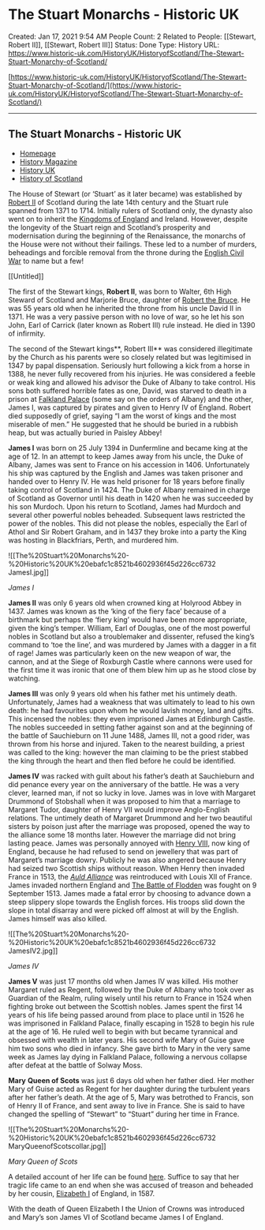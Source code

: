 # The Stuart Monarchs - Historic UK

Created: Jan 17, 2021 9:54 AM
People Count: 2
Related to People: [[Stewart, Robert II]], [[Stewart, Robert III]]
Status: Done
Type: History
URL: https://www.historic-uk.com/HistoryUK/HistoryofScotland/The-Stewart-Stuart-Monarchy-of-Scotland/

[https://www.historic-uk.com/HistoryUK/HistoryofScotland/The-Stewart-Stuart-Monarchy-of-Scotland/](https://www.historic-uk.com/HistoryUK/HistoryofScotland/The-Stewart-Stuart-Monarchy-of-Scotland/)

---

## The Stuart Monarchs - Historic UK

- [Homepage](https://www.historic-uk.com/)
- [History Magazine](https://www.historic-uk.com/HistoryUK)
- [History UK](https://www.historic-uk.com/HistoryUK)
- [History of Scotland](https://www.historic-uk.com/HistoryUK/HistoryofScotland/)

The House of Stewart (or ‘Stuart’ as it later became) was established by [Robert II](https://www.historic-uk.com/HistoryUK/HistoryofScotland/KingsQueens-of-Scotland/) of Scotland during the late 14th century and the Stuart rule spanned from 1371 to 1714. Initially rulers of Scotland only, the dynasty also went on to inherit the [Kingdoms of England](https://www.historic-uk.com/HistoryUK/KingsQueensofBritain/) and Ireland. However, despite the longevity of the Stuart reign and Scotland’s prosperity and modernisation during the beginning of the Renaissance, the monarchs of the House were not without their failings. These led to a number of murders, beheadings and forcible removal from the throne during the [English Civil War](https://www.historic-uk.com/HistoryUK/HistoryofEngland/Oliver-Cromwell/) to name but a few!

[[Untitled]]

The first of the Stewart kings, **Robert II**, was born to Walter, 6th High Steward of Scotland and Marjorie Bruce, daughter of [Robert the Bruce](https://www.historic-uk.com/HistoryUK/HistoryofScotland/William-WallaceRobert-The-Bruce/). He was 55 years old when he inherited the throne from his uncle David II in 1371. He was a very passive person with no love of war, so he let his son John, Earl of Carrick (later known as Robert III) rule instead. He died in 1390 of infirmity.

The second of the Stewart kings**, Robert III** was considered illegitimate by the Church as his parents were so closely related but was legitimised in 1347 by papal dispensation. Seriously hurt following a kick from a horse in 1388, he never fully recovered from his injuries. He was considered a feeble or weak king and allowed his advisor the Duke of Albany to take control. His sons both suffered horrible fates as one, David, was starved to death in a prison at [Falkland Palace](https://www.historic-uk.com/HistoryMagazine/DestinationsUK/Abernethy/) (some say on the orders of Albany) and the other, James I, was captured by pirates and given to Henry IV of England. Robert died supposedly of grief, saying “I am the worst of kings and the most miserable of men.” He suggested that he should be buried in a rubbish heap, but was actually buried in Paisley Abbey!

**James I** was born on 25 July 1394 in Dunfermline and became king at the age of 12. In an attempt to keep James away from his uncle, the Duke of Albany, James was sent to France on his accession in 1406. Unfortunately his ship was captured by the English and James was taken prisoner and handed over to Henry IV. He was held prisoner for 18 years before finally taking control of Scotland in 1424. The Duke of Albany remained in charge of Scotland as Governor until his death in 1420 when he was succeeded by his son Murdoch. Upon his return to Scotland, James had Murdoch and several other powerful nobles beheaded. Subsequent laws restricted the power of the nobles. This did not please the nobles, especially the Earl of Athol and Sir Robert Graham, and in 1437 they broke into a party the King was hosting in Blackfriars, Perth, and murdered him.

![[The%20Stuart%20Monarchs%20-%20Historic%20UK%20ebafc1c8521b4602936f45d226cc6732 JamesI.jpg]]

*James I*

**James II** was only 6 years old when crowned king at Holyrood Abbey in 1437. James was known as the ‘king of the fiery face’ because of a birthmark but perhaps the ‘fiery king’ would have been more appropriate, given the king’s temper. William, Earl of Douglas, one of the most powerful nobles in Scotland but also a troublemaker and dissenter, refused the king’s command to ‘toe the line’, and was murdered by James with a dagger in a fit of rage! James was particularly keen on the new weapon of war, the cannon, and at the Siege of Roxburgh Castle where cannons were used for the first time it was ironic that one of them blew him up as he stood close by watching.

**James III** was only 9 years old when his father met his untimely death. Unfortunately, James had a weakness that was ultimately to lead to his own death: he had favourites upon whom he would lavish money, land and gifts. This incensed the nobles: they even imprisoned James at Edinburgh Castle. The nobles succeeded in setting father against son and at the beginning of the battle of Sauchieburn on 11 June 1488, James III, not a good rider, was thrown from his horse and injured. Taken to the nearest building, a priest was called to the king: however the man claiming to be the priest stabbed the king through the heart and then fled before he could be identified.

**James IV** was racked with guilt about his father’s death at Sauchieburn and did penance every year on the anniversary of the battle. He was a very clever, learned man, if not so lucky in love. James was in love with Margaret Drummond of Stobshall when it was proposed to him that a marriage to Margaret Tudor, daughter of Henry VII would improve Anglo-English relations. The untimely death of Margaret Drummond and her two beautiful sisters by poison just after the marriage was proposed, opened the way to the alliance some 18 months later. However the marriage did not bring lasting peace. James was personally annoyed with [Henry VIII](https://www.historic-uk.com/HistoryUK/HistoryofEngland/Henry-VIII/), now king of England, because he had refused to send on jewellery that was part of Margaret’s marriage dowry. Publicly he was also angered because Henry had seized two Scottish ships without reason. When Henry then invaded France in 1513, the *[Auld Alliance](https://www.historic-uk.com/HistoryUK/HistoryofScotland/The-Auld-Alliance-FranceScotland/)* was reintroduced with Louis XII of France. James invaded northern England and [The Battle of Flodden](https://www.historic-uk.com/HistoryUK/HistoryofScotland/The-Battle-of-Flodden/) was fought on 9 September 1513. James made a fatal error by choosing to advance down a steep slippery slope towards the English forces. His troops slid down the slope in total disarray and were picked off almost at will by the English. James himself was also killed.

![[The%20Stuart%20Monarchs%20-%20Historic%20UK%20ebafc1c8521b4602936f45d226cc6732 JamesIV2.jpg]]

*James IV*

**James V** was just 17 months old when James IV was killed. His mother Margaret ruled as Regent, followed by the Duke of Albany who took over as Guardian of the Realm, ruling wisely until his return to France in 1524 when fighting broke out between the Scottish nobles. James spent the first 14 years of his life being passed around from place to place until in 1526 he was imprisoned in Falkland Palace, finally escaping in 1528 to begin his rule at the age of 16. He ruled well to begin with but became tyrannical and obsessed with wealth in later years. His second wife Mary of Guise gave him two sons who died in infancy. She gave birth to Mary in the very same week as James lay dying in Falkland Palace, following a nervous collapse after defeat at the battle of Solway Moss.

**Mary** **Queen of Scots** was just 6 days old when her father died. Her mother Mary of Guise acted as Regent for her daughter during the turbulent years after her father’s death. At the age of 5, Mary was betrothed to Francis, son of Henry II of France, and sent away to live in France. She is said to have changed the spelling of “Stewart” to “Stuart” during her time in France.

![[The%20Stuart%20Monarchs%20-%20Historic%20UK%20ebafc1c8521b4602936f45d226cc6732 MaryQueenofScotscollar.jpg]]

*Mary Queen of Scots*

A detailed account of her life can be found [here](https://www.historic-uk.com/HistoryUK/HistoryofScotland/Mary-Queen-of-Scots/). Suffice to say that her tragic life came to an end when she was accused of treason and beheaded by her cousin, [Elizabeth I](https://www.historic-uk.com/HistoryUK/HistoryofEngland/Queen-Elizabeth-I/) of England, in 1587.

With the death of Queen Elizabeth I the Union of Crowns was introduced and Mary’s son James VI of Scotland became James I of England.